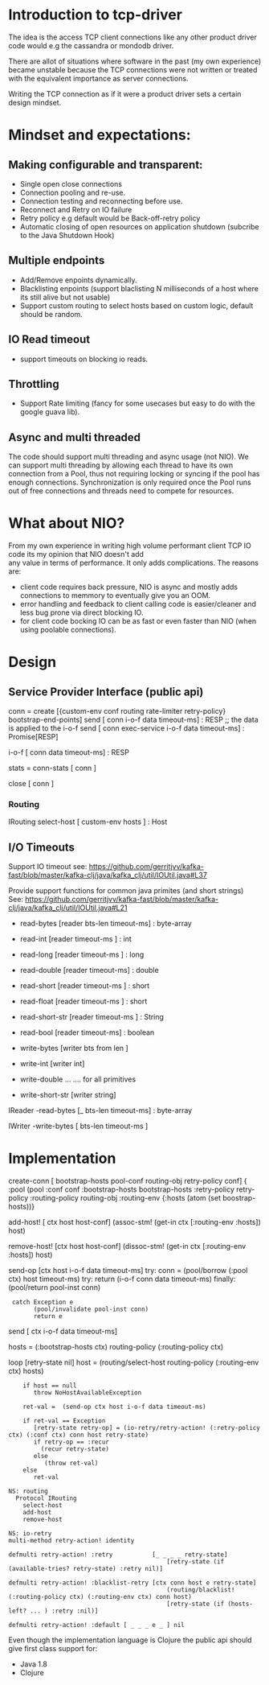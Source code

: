 # Introduction to tcp-driver

The idea is the access TCP client connections like any other product driver code would e.g the cassandra or mondodb driver.<br/>

There are allot of situations where software in the past (my own experience) became unstable because the TCP connections
were not written or treated with the equivalent importance as server connections.

Writing the TCP connection as if it were a product driver sets a certain design mindset.

# Mindset and expectations:

## Making configurable and transparent:  

  * Single open close connections
  * Connection pooling and re-use.
  * Connection testing and reconnecting before use.
  * Reconnect and Retry on IO failure
  * Retry policy e.g default would be Back-off-retry policy
  * Automatic closing of open resources on application shutdown (subcribe to the Java Shutdown Hook)

## Multiple endpoints

  * Add/Remove enpoints dynamically.
  * Blacklisting enpoints (support blaclisting N milliseconds of a host where its still alive but not usable)
  * Support custom routing to select hosts based on custom logic, default should be random.

## IO Read timeout
  * support timeouts on blocking io reads.
  
## Throttling 
  
  * Support Rate limiting (fancy for some usecases but easy to do with the google guava lib).


## Async and multi threaded
 
  The code should support multi threading and async usage (not NIO). We can support multi threading by 
  allowing each thread to have its own connection from a Pool, thus not requiring locking or syncing if 
  the pool has enough connections. Synchronization is only required once the Pool runs out of free connections
  and threads need to compete for resources.

# What about NIO?

From my own experience in writing high volume performant client TCP IO code its my opinion that NIO doesn't add  
any value in terms of performance. It only adds complications. The reasons are:

  * client code requires back pressure, NIO is async and mostly adds connections to memmory to eventually
    give you an OOM.
  * error handling and feedback to client calling code is easier/cleaner and less bug prone via direct blocking IO.
  * for client code bocking IO can be as fast or even faster than NIO (when using poolable connections).


# Design


## Service Provider Interface (public api)

  conn = create [{custom-env conf routing rate-limiter retry-policy} bootstrap-end-points]
  send [ conn i-o-f data timeout-ms] : RESP  ;; the data is applied to the i-o-f
  send [ conn exec-service i-o-f data timeout-ms] : Promise[RESP]
  
  i-o-f [ conn data timeout-ms] : RESP

  stats = conn-stats [ conn ]
  
  close [ conn ]


### Routing
  IRouting
     select-host [ custom-env hosts ] : Host
     
## I/O Timeouts
  
  Support IO timeout see: https://github.com/gerritjvv/kafka-fast/blob/master/kafka-clj/java/kafka_clj/util/IOUtil.java#L37
  
  Provide support functions for common java primites (and short strings)  
  See: https://github.com/gerritjvv/kafka-fast/blob/master/kafka-clj/java/kafka_clj/util/IOUtil.java#L21  
  
  * read-bytes [reader bts-len timeout-ms] : byte-array
  * read-int [reader timeout-ms ] : int
  * read-long [reader timeout-ms ] : long
  * read-double [reader timeout-ms] : double
  * read-short [reader timeout-ms ] : short
  * read-float [reader timeout-ms ] : short
  * read-short-str [reader timeout-ms ] : String
  * read-bool [reader timeout-ms] : boolean
  
  * write-bytes [writer bts from len ]
  * write-int [writer int]
  * write-double ...
  .... for all primitives 
  * write-short-str [writer string]
  
  IReader
    -read-bytes [_ bts-len timeout-ms] : byte-array
    
  IWriter
    -write-bytes [ bts-len timeout-ms ]
  
# Implementation

 create-conn [ bootstrap-hosts pool-conf routing-obj retry-policy conf]
   { :pool (pool
     :conf conf
     :bootstrap-hosts bootstrap-hosts
     :retry-policy retry-policy
     :routing-policy routing-obj
     :routing-env {:hosts (atom (set boostrap-hosts))}
     
     
                
 add-host! [ ctx host host-conf]
    (assoc-stm! (get-in ctx [:routing-env :hosts]) host)
    
 remove-host! [ctx host host-conf]
   (dissoc-stm! (get-in ctx [:routing-env :hosts]) host)
       
 send-op [ctx host i-o-f data timeout-ms]
    try:
       conn = (pool/borrow (:pool ctx) host timeout-ms)
       try:
          return (i-o-f conn data timeout-ms)
       finally:
          (pool/return pool-inst conn)
                                 
     catch Exception e
           (pool/invalidate pool-inst conn)
           return e
       

 send [ ctx i-o-f data timeout-ms]
 
   hosts = (:bootstrap-hosts ctx)
   routing-policy (:routing-policy ctx)
   
   
   loop [retry-state  nil]
        host = (routing/select-host routing-policy (:routing-env ctx) hosts)
              
        if host == null
           throw NoHostAvailableException
           
        ret-val =  (send-op ctx host i-o-f data timeout-ms)
        
        if ret-val == Exception
           [retry-state retry-op] = (io-retry/retry-action! (:retry-policy ctx) (:conf ctx) conn host retry-state)
           if retry-op == :recur
             (recur retry-state)
           else
              (throw ret-val)
        else
           ret-val
           
    NS: routing
      Protocol IRouting
        select-host 
        add-host
        remove-host
        
    NS: io-retry
    multi-method retry-action! identity
    
    defmulti retry-action! :retry           [_ _ _ _ retry-state] 
                                                [retry-state (if (available-tries? retry-state) :retry nil)]
                                                
    defmulti retry-action! :blacklist-retry [ctx conn host e retry-state]
                                                (routing/blacklist! (:routing-policy ctx) (:routing-env ctx) conn host)
                                                [retry-state (if (hosts-left? ... ) :retry :nil)]
                                                
    defmulti retry-action! :default [ _ _ _ e _ ] nil
    
                                                
                                             
           
      

Even though the implementation language is Clojure the public api should give first class support for:  
  
  * Java 1.8
  * Clojure
  
